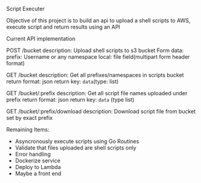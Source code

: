 Script Executer

Objective of this project is to build an api to upload a shell scripts to AWS, execute script and return results using an API

Current API implementation

POST
/bucket
description: Upload shell scripts to s3 bucket
Form data:
    prefix: Username or any namespace
    local: file field(multipart form header format)

GET
/bucket
description: Get all prefixes/namespaces in scripts bucket
return format: json
return key: `data`(type: list)

GET
/bucket/:prefix
description: Get all script file names uploaded under prefix
return format: json
return key: `data` (type list)

GET
/bucket/:prefix/download
description: Download script file from bucket set by exact prefix


Remaining Items:

- Asyncronously execute scripts using Go Routines
- Validate that files uploaded are shell scripts only
- Error handling
- Dockerize service
- Deploy to Lambda
- Maybe a front end